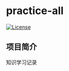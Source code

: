 # practice-all

[![License](https://img.shields.io/badge/License-Apache%202.0-blue.svg?label=license)](https://github.com/KimZing/practice-all/blob/master/LICENSE)

## 项目简介

知识学习记录